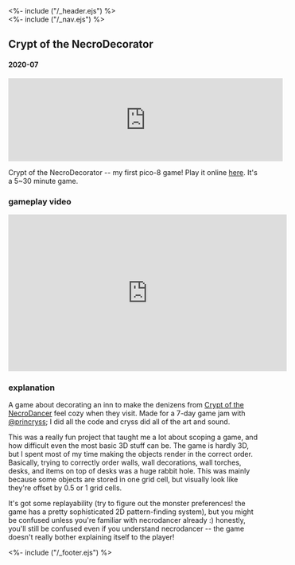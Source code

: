 <!DOCTYPE html>
<html>
<head>
<%- include ("/_header.ejs") %>
</head>
<body>
<div class="wrapper">
<%- include ("/_nav.ejs") %>
<section id="main-content">
<h1 class="post-title">Crypt of the NecroDecorator</h1>
<h4 class="post-meta">2020-07</h4>

<iframe frameborder="0" src="https://itch.io/embed/709068?bg_color=8ecc74&amp;fg_color=291814&amp;link_color=e0964c&amp;border_color=f2cfb8" width="552" height="167"><a href="https://pancelor.itch.io/necrodecorator">NecroDecorator by pancelor, cryss</a></iframe>

Crypt of the NecroDecorator -- my first pico-8 game! Play it online <a href="https://pancelor.itch.io/necrodecorator">here</a>. It's a 5\~30 minute game.

### gameplay video

<iframe width="560" height="315" src="https://www.youtube-nocookie.com/embed/O1a1a4KAaHk?rel=0" frameborder="0" allow="accelerometer; autoplay; clipboard-write; encrypted-media; gyroscope; picture-in-picture" allowfullscreen></iframe>

### explanation

A game about decorating an inn to make the denizens from <a href="https://braceyourselfgames.com/crypt-of-the-necrodancer/">Crypt of the NecroDancer</a> feel cozy when they visit. Made for a 7-day game jam with <a href="https://www.twitter.com/princryss">@princryss</a>; I did all the code and cryss did all of the art and sound.

This was a really fun project that taught me a lot about scoping a game, and how difficult even the most basic 3D stuff can be. The game is hardly 3D, but I spent most of my time making the objects render in the correct order. Basically, trying to correctly order walls, wall decorations, wall torches, desks, and items on top of desks was a huge rabbit hole. This was mainly because some objects are stored in one grid cell, but visually look like they're offset by 0.5 or 1 grid cells.

It's got some replayability (try to figure out the monster preferences! the game has a pretty sophisticated 2D pattern-finding system), but you might be confused unless you're familiar with necrodancer already :)  honestly, you'll still be confused even if you understand necrodancer -- the game doesn't really bother explaining itself to the player!

</section>
<%- include ("/_footer.ejs") %>
</body>
</html>
